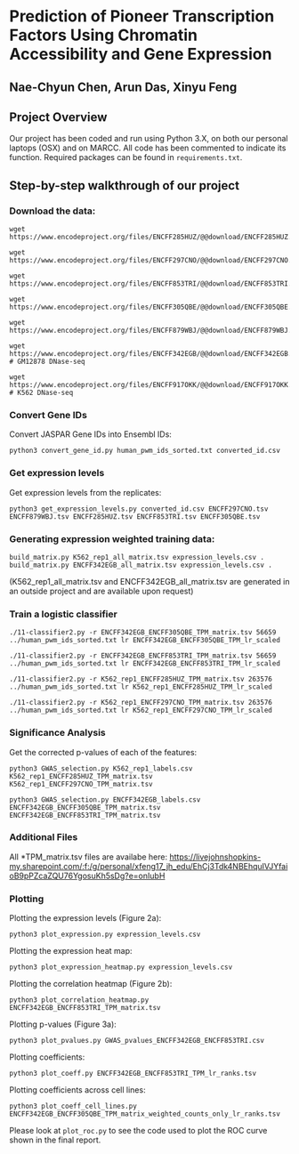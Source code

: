 # Prediction of Pioneer Transcription Factors Using Chromatin Accessibility and Gene Expression

## Nae-Chyun Chen, Arun Das, Xinyu Feng

## Project Overview

Our project has been coded and run using Python 3.X, on both our personal laptops (OSX) and on MARCC. All code has been commented to indicate its function. Required packages can be found in `requirements.txt`.

## Step-by-step walkthrough of our project
### Download the data:
```shell
wget https://www.encodeproject.org/files/ENCFF285HUZ/@@download/ENCFF285HUZ.tsv

wget https://www.encodeproject.org/files/ENCFF297CNO/@@download/ENCFF297CNO.tsv

wget https://www.encodeproject.org/files/ENCFF853TRI/@@download/ENCFF853TRI.tsv

wget https://www.encodeproject.org/files/ENCFF305QBE/@@download/ENCFF305QBE.tsv

wget https://www.encodeproject.org/files/ENCFF879WBJ/@@download/ENCFF879WBJ.tsv

wget https://www.encodeproject.org/files/ENCFF342EGB/@@download/ENCFF342EGB.bed.gz # GM12878 DNase-seq

wget https://www.encodeproject.org/files/ENCFF917OKK/@@download/ENCFF917OKK.bed.gz # K562 DNase-seq
```

### Convert Gene IDs
Convert JASPAR Gene IDs into Ensembl IDs:
```shell
python3 convert_gene_id.py human_pwm_ids_sorted.txt converted_id.csv
```

### Get expression levels
Get expression levels from the replicates:
```shell
python3 get_expression_levels.py converted_id.csv ENCFF297CNO.tsv ENCFF879WBJ.tsv ENCFF285HUZ.tsv ENCFF853TRI.tsv ENCFF305QBE.tsv
```

### Generating expression weighted training data:
```shell
build_matrix.py K562_rep1_all_matrix.tsv expression_levels.csv .
build_matrix.py ENCFF342EGB_all_matrix.tsv expression_levels.csv .
```
(K562_rep1_all_matrix.tsv and ENCFF342EGB_all_matrix.tsv are generated in an outside project and are available upon request)

### Train a logistic classifier
```shell
./11-classifier2.py -r ENCFF342EGB_ENCFF305QBE_TPM_matrix.tsv 56659 ../human_pwm_ids_sorted.txt lr ENCFF342EGB_ENCFF305QBE_TPM_lr_scaled

./11-classifier2.py -r ENCFF342EGB_ENCFF853TRI_TPM_matrix.tsv 56659 ../human_pwm_ids_sorted.txt lr ENCFF342EGB_ENCFF853TRI_TPM_lr_scaled

./11-classifier2.py -r K562_rep1_ENCFF285HUZ_TPM_matrix.tsv 263576 ../human_pwm_ids_sorted.txt lr K562_rep1_ENCFF285HUZ_TPM_lr_scaled

./11-classifier2.py -r K562_rep1_ENCFF297CNO_TPM_matrix.tsv 263576 ../human_pwm_ids_sorted.txt lr K562_rep1_ENCFF297CNO_TPM_lr_scaled
```

### Significance Analysis
Get the corrected p-values of each of the features:
```shell
python3 GWAS_selection.py K562_rep1_labels.csv K562_rep1_ENCFF285HUZ_TPM_matrix.tsv K562_rep1_ENCFF297CNO_TPM_matrix.tsv

python3 GWAS_selection.py ENCFF342EGB_labels.csv ENCFF342EGB_ENCFF305QBE_TPM_matrix.tsv ENCFF342EGB_ENCFF853TRI_TPM_matrix.tsv
```

### Additional Files
All *TPM_matrix.tsv files are availabe here:
https://livejohnshopkins-my.sharepoint.com/:f:/g/personal/xfeng17_jh_edu/EhCj3Tdk4NBEhquIVJYfaioB9pPZcaZQU76YgosuKh5sDg?e=onIubH

### Plotting

Plotting the expression levels (Figure 2a):
```shell
python3 plot_expression.py expression_levels.csv
```
Plotting the expression heat map:
```shell
python3 plot_expression_heatmap.py expression_levels.csv
```
Plotting the correlation heatmap (Figure 2b):
```shell
python3 plot_correlation_heatmap.py ENCFF342EGB_ENCFF853TRI_TPM_matrix.tsv
```
Plotting p-values (Figure 3a):
```shell
python3 plot_pvalues.py GWAS_pvalues_ENCFF342EGB_ENCFF853TRI.csv
```
Plotting coefficients:
```shell
python3 plot_coeff.py ENCFF342EGB_ENCFF853TRI_TPM_lr_ranks.tsv
```
Plotting coefficients across cell lines:
```shell
python3 plot_coeff_cell_lines.py ENCFF342EGB_ENCFF305QBE_TPM_matrix_weighted_counts_only_lr_ranks.tsv
```

Please look at `plot_roc.py` to see the code used to plot the ROC curve shown in the final report.
